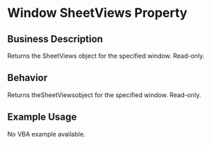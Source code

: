 # Window SheetViews Property

## Business Description
Returns the SheetViews object for the specified window. Read-only.

## Behavior
Returns theSheetViewsobject for the specified window. Read-only.

## Example Usage
No VBA example available.